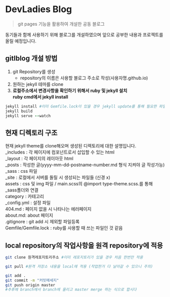 # DevLadies Blog
>git pages 기능을 활용하여 개설한 공동 블로그

동기들과 함께 사용하기 위해 블로그를 개설하였으며 앞으로 공부한 내용과 프로젝트를 올릴 예정입니다.

## gitlblog 개설 방법
1.  git Repository를 생성
    - repository의 이름은 사용할 블로그 주소로 작성(사용자명.github.io)
2.  원하는 jekyll 테마를 clone
3. **로컬주소에서 변경사항을 확인하기 위해서 ruby 및 jekyll 설치**  
**ruby cmd에서 jekyll install**
```ruby
jekyll install #이미 Gemfile.lock이 있을 경우 jekyll update를 통해 필요한 파일을 설치
jekyll build
jekyll serve --watch
```

## 현재 디렉토리 구조
현재 jekyll theme를 clone해오며 생성된 디렉토리에 대한 설명입니다.  
 _includes :   각 페이지에 컴포넌트로서 삽입할 수 있는 html  
  _layout :  각 페이지의 레이아웃 html  
  _posts : 작성한 글(yyyy-mm-dd-postname-number.md 형식 지켜야 글 작성가능)   
  _sass : css 파일  
  _site : 로컬에서 서버를 돌릴 시 생성되는 파일들 (신경 x)    
  assets : css 및 img 파일 / main.scss의 @import type-theme.scss.를 통해 _sass폴더와 연결  
  category : 카테고리  
  _config.yml : 설정 파일  
  404.md : 페이지 없을 시 나타나는 에러페이지  
  about.md: about 페이지  
  .gitignore : git add 시 제외할 파일등록  
  Gemfile/Gemfile.lock : ruby를 사용할 때 쓰는 파일인 것 같음  

## local repository의 작업사항을 원격 repository에 적용
```bash
git clone 원격레포지토리주소 #이미 레포지토리가 있을 경우 처음 한번만 적용

git pull #원격 저장소 내용을 local에 적용 (작업한거 다 날아갈 수 있으니 주의)

git add . 
git commit -m "커밋메세지"  
git push origin master  
#추후에 branch에서 branch에 올리고 master merge 하는 식으로 합시다
```